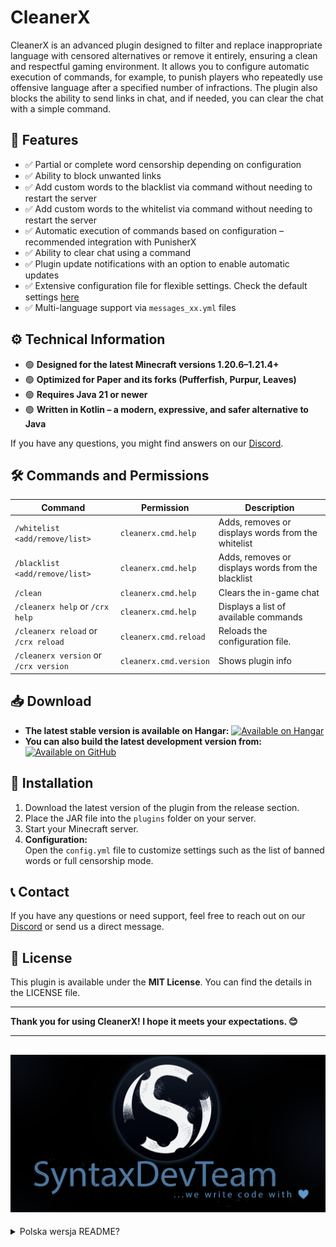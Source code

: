 # CleanerX

CleanerX is an advanced plugin designed to filter and replace inappropriate language with censored alternatives or remove it entirely, ensuring a clean and respectful gaming environment. It allows you to configure automatic execution of commands, for example, to punish players who repeatedly use offensive language after a specified number of infractions. The plugin also blocks the ability to send links in chat, and if needed, you can clear the chat with a simple command.


## 🔹 Features

- ✅ Partial or complete word censorship depending on configuration
- ✅ Ability to block unwanted links
- ✅ Add custom words to the blacklist via command without needing to restart the server
- ✅ Add custom words to the whitelist via command without needing to restart the server
- ✅ Automatic execution of commands based on configuration – recommended integration with PunisherX
- ✅ Ability to clear chat using a command
- ✅ Plugin update notifications with an option to enable automatic updates
- ✅ Extensive configuration file for flexible settings. Check the default settings [here](https://github.com/SyntaxDevTeam/CleanerX/blob/main/src/main/resources/config.yml)
- ✅ Multi-language support via `messages_xx.yml` files

## ⚙️ Technical Information

- 🟢 **Designed for the latest Minecraft versions 1.20.6–1.21.4+**
- 🟢 **Optimized for Paper and its forks (Pufferfish, Purpur, Leaves)**
- 🟢 **Requires Java 21 or newer**
- 🟢 **Written in Kotlin – a modern, expressive, and safer alternative to Java**

If you have any questions, you might find answers on our [Discord](https://discord.gg/Q343kjA2YP).

## 🛠️ Commands and Permissions
| Command                               | Permission             | Description                                        |
|---------------------------------------|------------------------|----------------------------------------------------|
| `/whitelist <add/remove/list>`        | `cleanerx.cmd.help`    | Adds, removes or displays words from the whitelist |
| `/blacklist <add/remove/list>`        | `cleanerx.cmd.help`    | Adds, removes or displays words from the blacklist |
| `/clean`                              | `cleanerx.cmd.help`    | Clears the in-game chat                            |
| `/cleanerx help` or `/crx help`       | `cleanerx.cmd.help`    | Displays a list of available commands              |
| `/cleanerx reload` or `/crx reload`   | `cleanerx.cmd.reload`  | Reloads the configuration file.                    |
| `/cleanerx version` or `/crx version` | `cleanerx.cmd.version` | Shows plugin info                                  |

## 📥 Download

- **The latest stable version is available on Hangar:**  [![Available on Hangar](https://img.shields.io/hangar/dt/CleanerX)](https://hangar.papermc.io/SyntaxDevTeam/CleanerX)
- **You can also build the latest development version from:**  [![Available on GitHub](https://img.shields.io/badge/GitHub.com-CleanerX-green)](https://github.com/SyntaxDevTeam/CleanerX)

## 🚀 Installation

1. Download the latest version of the plugin from the release section.
2. Place the JAR file into the `plugins` folder on your server.
3. Start your Minecraft server.
4. **Configuration:**  
   Open the `config.yml` file to customize settings such as the list of banned words or full censorship mode.

## 📞 Contact

If you have any questions or need support, feel free to reach out on our [Discord](https://discord.gg/Q343kjA2YP) or send us a direct message.

## 📜 License

This plugin is available under the **MIT License**. You can find the details in the LICENSE file.

---

**Thank you for using CleanerX! I hope it meets your expectations. 😊**

---

![syntaxdevteam_logo.png](assets/syntaxdevteam_logo.png)
---
<details>
<summary>Polska wersja README?</summary>

# CleanerX

CleanerX to zaawansowana wtyczka zaprojektowana do filtrowania i zastępowania nieodpowiedniego języka ocenzurowanymi alternatywami lub całkowitego usuwania go, zapewniając czyste i pełne szacunku środowisko gry. Pozwala na skonfigurowanie automatycznego wykonywanie poleceń, na przykład, aby ukarać graczy, którzy wielokrotnie używają obraźliwego języka po określonej liczbie przekleństw. Wtyczka blokuje również, możliwość wysyłania na czacie linków do stron, a w razie potrzeby możesz wyczyścić czat za pomocą polecenia.

Pełny spis komend i uprawnień znajdziesz [tutaj](https://github.com/SyntaxDevTeam/CleanerX/wiki) 

## Możliwości

* Cenzurowanie częściowe lub całkowite słów w zależności od konfiguracji
* Możliwość blokowania niechcianych linków
* Możliwość dodawania własnych słów do blacklisty za pomoca komendy bez konieczności restartu serwera
* Możliwość dodawania własnych słów do whitelisty za pomoca komendy bez konieczności restartu serwera
* Automatyczne wykonywanie poleceń w zależności od konfiguracji - zalecana współpraca z PunisherX
* Możliwość czyszczenia czatu za pomocą polecenia
* Powiadomienia o aktualizacjach wtyczki z opcją ustawienia automatycznych aktualizacji
* Rozbudowany plik konfiguracyjny do elastycznych ustawień. Sprawdź domyślne ustawienia [tutaj](https://github.com/SyntaxDevTeam/CleanerX/blob/main/src/main/resources/config.yml)
* Wsparcie dla wielu języków przez plik messages_xx.yml

## Informacje techniczne
* [x] CleanerX został zaprojektowany specjalnie pod najnowszą wersję Minecraft 1.20.6-1.21.4+
* [x] Napisany i zoptymalizowano pod silnik Paper oraz jego modyfikacje tj. Pufferfish, Purpur i Leaves
* [x] Wymaga Javy 21 lub nowszej, aby działać poprawnie
* [x] Napisany w nowoczesnym języku programowania Kotlin, który jest bardziej ekspresyjny i bezpieczny niż Java.

Jeśli masz jakieś pytania, być może znajdziesz na nie rozwiązanie na naszym [discordzie](https://discord.gg/KNstae3UEV)

## Pobierz
* Zawsze aktualna wersja stabilna do pobrania na Hangar [![Available on Hangar](https://img.shields.io/hangar/dt/CleanerX)](https://hangar.papermc.io/SyntaxDevTeam/CleanerX)
* Możesz także samodzielnie zbudować wersję developerską z [![Available on GitHub](https://img.shields.io/badge/GitHub.com-CleanerX-green)](https://github.com/SyntaxDevTeam/CleanerX)


## Instalacja
* Pobierz najnowszą wersję pluginu z sekcji wydań.
* Umieść plik JAR w folderze plugins na swoim serwerze.
* Uruchom serwer Minecraft.
* Konfiguracja
  W pliku config.yml znajdziesz opcje konfiguracyjne, takie jak listę zakazanych słów czy tryb pełnej cenzury.

## Kontakt
Jeśli masz pytania lub potrzebujesz pomocy, śmiało skontaktuj się z nami na naszym [discordzie](https://discord.gg/KNstae3UEV) lub napisz bezpośrednio na PM

## Licencja
Ten plugin jest dostępny na licencji MIT. Szczegóły znajdziesz w pliku LICENSE.

Dziękuję za korzystanie z CleanerX! Mam nadzieję, że spełni twoje oczekiwania. 😊
</details>
